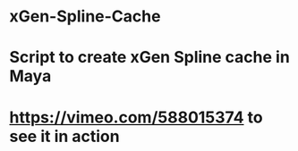 # xGen-Spline-Cache
# Script to create xGen Spline cache in Maya
# https://vimeo.com/588015374 to see it in action
